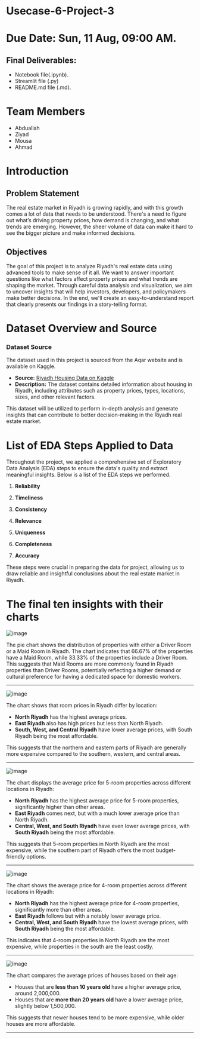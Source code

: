 # Usecase-6-Project-3

# Due Date: Sun, 11 Aug, 09:00 AM.
## Final Deliverables:
- Notebook file(.ipynb).
- Streamlit file (.py)
- README.md file (.md).

# Team Members
* Abduallah
* Ziyad
* Mousa
* Ahmad

# Introduction
## Problem Statement
The real estate market in Riyadh is growing rapidly, and with this growth comes a lot of data that needs to be understood. There's a need to figure out what’s driving property prices, how demand is changing, and what trends are emerging. However, the sheer volume of data can make it hard to see the bigger picture and make informed decisions.

## Objectives
The goal of this project is to analyze Riyadh's real estate data using advanced tools to make sense of it all. We want to answer important questions like what factors affect property prices and what trends are shaping the market. Through careful data analysis and visualization, we aim to uncover insights that will help investors, developers, and policymakers make better decisions. In the end, we'll create an easy-to-understand report that clearly presents our findings in a story-telling format.


# Dataset Overview and Source

### Dataset Source
The dataset used in this project is sourced from the Aqar website and is available on Kaggle.

- **Source:** [Riyadh Housing Data on Kaggle](https://www.kaggle.com/datasets/salmanshir/riyadhhousingdata)
- **Description:** The dataset contains detailed information about housing in Riyadh, including attributes such as property prices, types, locations, sizes, and other relevant factors.

This dataset will be utilized to perform in-depth analysis and generate insights that can contribute to better decision-making in the Riyadh real estate market.


# List of EDA Steps Applied to Data

Throughout the project, we applied a comprehensive set of Exploratory Data Analysis (EDA) steps to ensure the data's quality and extract meaningful insights. Below is a list of the EDA steps we performed.

1. **Reliability**

2. **Timeliness**

3. **Consistency**

4. **Relevance**

5. **Uniqueness**

6. **Completeness**

7. **Accuracy**

These steps were crucial in preparing the data for project, allowing us to draw reliable and insightful conclusions about the real estate market in Riyadh.


# The final ten insights with their charts


![image](https://github.com/user-attachments/assets/8a0e31ac-328c-4b0e-bff5-cca0b0ab8382)

The pie chart shows the distribution of properties with either a Driver Room or a Maid Room in Riyadh. The chart indicates that 66.67% of the properties have a Maid Room, while 33.33% of the properties include a Driver Room. This suggests that Maid Rooms are more commonly found in Riyadh properties than Driver Rooms, potentially reflecting a higher demand or cultural preference for having a dedicated space for domestic workers.

---

![image](https://github.com/user-attachments/assets/b63a0620-5ab1-4400-88c9-74944b2cba52)

The chart shows that room prices in Riyadh differ by location:

- **North Riyadh** has the highest average prices.
- **East Riyadh** also has high prices but less than North Riyadh.
- **South, West, and Central Riyadh** have lower average prices, with South Riyadh being the most affordable.

This suggests that the northern and eastern parts of Riyadh are generally more expensive compared to the southern, western, and central areas.

---

![image](https://github.com/user-attachments/assets/16c44a6d-d37a-4391-9236-adae7fcf93a9)

The chart displays the average price for 5-room properties across different locations in Riyadh:

- **North Riyadh** has the highest average price for 5-room properties, significantly higher than other areas.
- **East Riyadh** comes next, but with a much lower average price than North Riyadh.
- **Central, West, and South Riyadh** have even lower average prices, with **South Riyadh** being the most affordable.

This suggests that 5-room properties in North Riyadh are the most expensive, while the southern part of Riyadh offers the most budget-friendly options.

---

![image](https://github.com/user-attachments/assets/ee2292a9-58f1-4d16-9aa5-83b2d4b47317)

The chart shows the average price for 4-room properties across different locations in Riyadh:

- **North Riyadh** has the highest average price for 4-room properties, significantly more than other areas.
- **East Riyadh** follows but with a notably lower average price.
- **Central, West, and South Riyadh** have the lowest average prices, with **South Riyadh** being the most affordable.

This indicates that 4-room properties in North Riyadh are the most expensive, while properties in the south are the least costly.

---

![image](https://github.com/user-attachments/assets/fc17a72c-6cf8-47fc-8754-d08301e6b15b)

The chart compares the average prices of houses based on their age:

- Houses that are **less than 10 years old** have a higher average price, around 2,000,000.
- Houses that are **more than 20 years old** have a lower average price, slightly below 1,500,000.

This suggests that newer houses tend to be more expensive, while older houses are more affordable.

---



